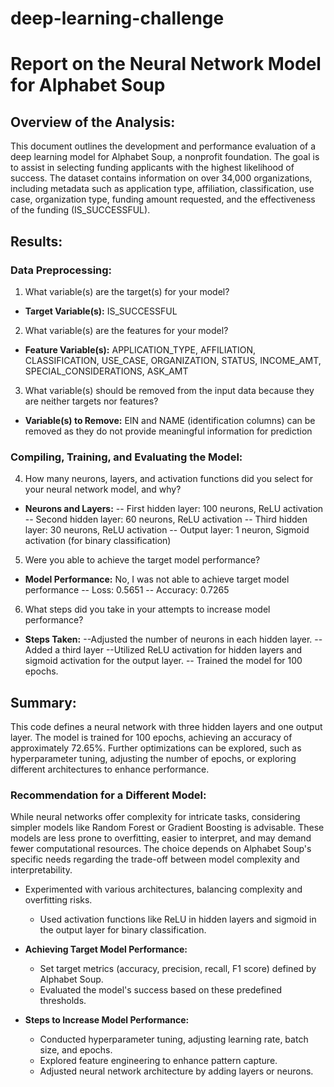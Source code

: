 # deep-learning-challenge

# Report on the Neural Network Model for Alphabet Soup

## Overview of the Analysis:

This document outlines the development and performance evaluation of a deep learning model for Alphabet Soup, a nonprofit foundation. The goal is to assist in selecting funding applicants with the highest likelihood of success. The dataset contains information on over 34,000 organizations, including metadata such as application type, affiliation, classification, use case, organization type, funding amount requested, and the effectiveness of the funding (IS_SUCCESSFUL).

## Results:

### Data Preprocessing:
1. What variable(s) are the target(s) for your model?
- **Target Variable(s):** IS_SUCCESSFUL
2. What variable(s) are the features for your model?
- **Feature Variable(s):** APPLICATION_TYPE, AFFILIATION, CLASSIFICATION, USE_CASE, ORGANIZATION, STATUS, INCOME_AMT, SPECIAL_CONSIDERATIONS, ASK_AMT
3. What variable(s) should be removed from the input data because they are neither targets nor features?
- **Variable(s) to Remove:** EIN and NAME (identification columns) can be removed as they do not provide meaningful information for prediction

### Compiling, Training, and Evaluating the Model:
4. How many neurons, layers, and activation functions did you select for your neural network model, and why?
- **Neurons and Layers:**
-- First hidden layer: 100 neurons, ReLU activation
-- Second hidden layer: 60 neurons, ReLU activation
-- Third hidden layer: 30 neurons, ReLU activation
-- Output layer: 1 neuron, Sigmoid activation (for binary classification)
5. Were you able to achieve the target model performance?
- **Model Performance:** No, I was not able to achieve target model performance
-- Loss: 0.5651
-- Accuracy: 0.7265
6. What steps did you take in your attempts to increase model performance?
- **Steps Taken:**
--Adjusted the number of neurons in each hidden layer.
-- Added a third layer
--Utilized ReLU activation for hidden layers and sigmoid activation for the output layer.
-- Trained the model for 100 epochs.

## Summary:
This code defines a neural network with three hidden layers and one output layer. The model is trained for 100 epochs, achieving an accuracy of approximately 72.65%. Further optimizations can be explored, such as hyperparameter tuning, adjusting the number of epochs, or exploring different architectures to enhance performance.
### Recommendation for a Different Model:

While neural networks offer complexity for intricate tasks, considering simpler models like Random Forest or Gradient Boosting is advisable. These models are less prone to overfitting, easier to interpret, and may demand fewer computational resources. The choice depends on Alphabet Soup's specific needs regarding the trade-off between model complexity and interpretability.

- Experimented with various architectures, balancing complexity and overfitting risks.
  - Used activation functions like ReLU in hidden layers and sigmoid in the output layer for binary classification.

- **Achieving Target Model Performance:**
  - Set target metrics (accuracy, precision, recall, F1 score) defined by Alphabet Soup.
  - Evaluated the model's success based on these predefined thresholds.

- **Steps to Increase Model Performance:**
  - Conducted hyperparameter tuning, adjusting learning rate, batch size, and epochs.
  - Explored feature engineering to enhance pattern capture.
  - Adjusted neural network architecture by adding layers or neurons.


